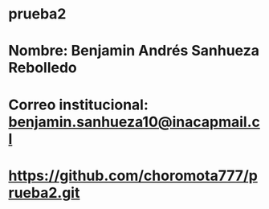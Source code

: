 # prueba2
# Nombre: Benjamin Andrés Sanhueza Rebolledo

# Correo institucional: benjamin.sanhueza10@inacapmail.cl
# https://github.com/choromota777/prueba2.git

